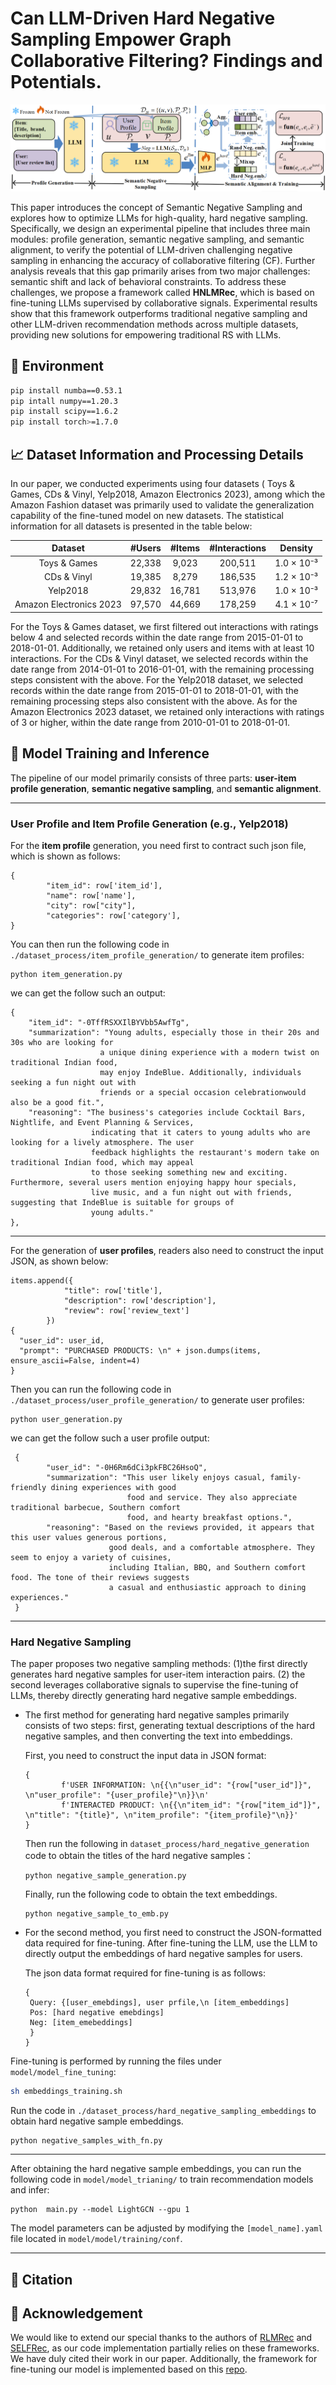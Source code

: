 # Can LLM-Driven Hard Negative Sampling Empower Graph Collaborative Filtering? Findings and Potentials.

<p align="center">
<img src="Model_Pipeline.jpg" alt="RLMRec" />
</p>

This paper introduces the concept of Semantic Negative Sampling and explores how to optimize LLMs for 
high-quality, hard negative sampling. Specifically, we design an experimental pipeline that includes 
three main modules: profile generation, semantic negative sampling, and semantic alignment, to verify 
the potential of LLM-driven challenging negative sampling in enhancing the accuracy of collaborative 
filtering (CF). Further analysis reveals that this gap primarily arises from two major challenges: 
semantic shift and lack of behavioral constraints. To address these challenges, we propose a framework
called **HNLMRec**, which is based on fine-tuning LLMs supervised by collaborative signals.
Experimental results show that this framework outperforms traditional negative sampling and other
LLM-driven recommendation methods across multiple datasets, providing new solutions for empowering 
traditional RS with LLMs.

## 📝 Environment
```bash
pip install numba==0.53.1
pip intall numpy==1.20.3
pip install scipy==1.6.2
pip install torch>=1.7.0
```

## 📈 Dataset Information and Processing Details

In our paper, we conducted experiments using four datasets ( Toys & Games, CDs & Vinyl, 
Yelp2018, Amazon Electronics 2023), among which the Amazon Fashion dataset was primarily 
used to validate the generalization capability of the fine-tuned model on new datasets. 
The statistical information for all datasets is presented in the table below:

|         Dataset         | #Users | #Items | #Interactions |  Density   |
|:-----------------------:|:------:|:------:|:-------------:|:----------:|
|      Toys & Games       | 22,338 | 9,023  |    200,511    | 1.0 × 10⁻³ |
|       CDs & Vinyl       | 19,385 | 8,279  |    186,535    | 1.2 × 10⁻³ |
|        Yelp2018         | 29,832 | 16,781 |    513,976    | 1.0 × 10⁻³ |
| Amazon Electronics 2023 | 97,570 | 44,669 |    178,259    | 4.1 × 10⁻⁷ |

For the Toys & Games dataset, we first filtered out interactions with ratings below 4 
and selected records within the date range from 2015-01-01 to 2018-01-01. Additionally,
we retained only users and items with at least 10 interactions. For the CDs & Vinyl 
dataset, we selected records within the date range from 2014-01-01 to 2016-01-01, with
the remaining processing steps consistent with the above. For the Yelp2018 dataset, 
we selected records within the date range from 2015-01-01 to 2018-01-01, with the
remaining processing steps also consistent with the above. As for the Amazon 
Electronics 2023 dataset, we retained only interactions with ratings of 3 or higher,
within the date range from 2010-01-01 to 2018-01-01.

## 🔬 Model Training and Inference

The pipeline of our model primarily consists of three parts: **user-item profile generation**, 
**semantic negative sampling**, and **semantic alignment**.
***
### User Profile and Item Profile Generation (e.g., Yelp2018)

For the **item profile** generation, you need first to contract such json file, which is shown as follows:
```
{
        "item_id": row['item_id'],
        "name": row['name'],  
        "city": row["city"], 
        "categories": row['category'],
}
```
You can then run the following code in `./dataset_process/item_profile_generation/` to generate item profiles:
```
python item_generation.py
```
we can get the follow such an output:
```
{
    "item_id": "-0TffRSXXIlBYVbb5AwfTg",
    "summarization": "Young adults, especially those in their 20s and 30s who are looking for
                    a unique dining experience with a modern twist on traditional Indian food, 
                    may enjoy IndeBlue. Additionally, individuals seeking a fun night out with 
                    friends or a special occasion celebrationwould also be a good fit.",
    "reasoning": "The business's categories include Cocktail Bars, Nightlife, and Event Planning & Services,
                  indicating that it caters to young adults who are looking for a lively atmosphere. The user 
                  feedback highlights the restaurant's modern take on traditional Indian food, which may appeal
                  to those seeking something new and exciting. Furthermore, several users mention enjoying happy hour specials, 
                  live music, and a fun night out with friends, suggesting that IndeBlue is suitable for groups of 
                  young adults."
},
```
***
For the generation of **user profiles**, readers also need to construct the input JSON, as shown below:

```
items.append({
            "title": row['title'],
            "description": row['description'],
            "review": row['review_text']
        })
{
  "user_id": user_id, 
  "prompt": "PURCHASED PRODUCTS: \n" + json.dumps(items, ensure_ascii=False, indent=4)
}
```
Then you can run the following code in `./dataset_process/user_profile_generation/` to generate user profiles:
```
python user_generation.py
```
we can get the follow such a user profile output:
```
 {
        "user_id": "-0H6Rm6dCi3pkFBC26HsoQ",
        "summarization": "This user likely enjoys casual, family-friendly dining experiences with good 
                          food and service. They also appreciate traditional barbecue, Southern comfort 
                          food, and hearty breakfast options.",
        "reasoning": "Based on the reviews provided, it appears that this user values generous portions, 
                      good deals, and a comfortable atmosphere. They seem to enjoy a variety of cuisines, 
                      including Italian, BBQ, and Southern comfort food. The tone of their reviews suggests 
                      a casual and enthusiastic approach to dining experiences."
 }
```
***
### Hard Negative Sampling
The paper proposes two negative sampling methods: (1)the first directly generates hard negative samples for 
user-item interaction pairs. (2) the second leverages collaborative signals 
to supervise the fine-tuning of LLMs, thereby directly generating hard negative sample embeddings.

- The first method for generating hard negative samples primarily consists of two steps: first, 
  generating textual descriptions of the hard negative samples, and then converting the text into embeddings.
  
  First, you need to construct the input data in JSON format:
  ```
  {
          f'USER INFORMATION: \n{{\n"user_id": "{row["user_id"]}", \n"user_profile": "{user_profile}"\n}}\n'
          f'INTERACTED PRODUCT: \n{{\n"item_id": "{row["item_id"]}", \n"title": "{title}", \n"item_profile": "{item_profile}"\n}}'
  }
  ```
  Then run the following in `dataset_process/hard_negative_generation` code to obtain the titles of the hard negative samples：
  ```
  python negative_sample_generation.py
  ```
  Finally, run the following code to obtain the text embeddings.
  ```
  python negative_sample_to_emb.py
  ```
- For the second method, you first need to construct the JSON-formatted data required for fine-tuning. 
  After fine-tuning the LLM, use the LLM to directly output the embeddings of hard negative samples for users.
  
  The json data format required for fine-tuning is as follows:
  ```
  { 
   Query: {[user_emebdings], user prfile,\n [item_embeddings]
   Pos: [hard negative emebdings]
   Neg: [item_emebeddings]
   } 
  }
  ```
 Fine-tuning is performed by running the files under `model/model_fine_tuning`:
 ```bash
 sh embeddings_training.sh
 ```
 Run the code in `./dataset_process/hard_negative_sampling_embeddings` to obtain hard negative sample embeddings.
 ```
 python negative_samples_with_fn.py
 ```

---
After obtaining the hard negative sample embeddings, you can run the following code 
in `model/model_trianing/` to train recommendation models and infer:
```
python  main.py --model LightGCN --gpu 1
```

The model parameters can be adjusted by modifying the `[model_name].yaml` file located in `model/model/training/conf`.

---
## 📡 Citation

## 👏 Acknowledgement

We would like to extend our special thanks to the authors of [RLMRec](https://github.com/HKUDS/RLMRec) 
and [SELFRec](https://github.com/Coder-Yu/SELFRec), as our code implementation partially relies on 
these frameworks. We have duly cited their work in our paper. Additionally, the framework for 
fine-tuning our model is implemented based on this [repo](https://github.com/yuanzhoulvpi2017/SentenceEmbedding).

